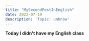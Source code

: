 ```yaml
---
title: "MySecondPostInEnglish"
date: 2022-07-19
description: 'Topic: unknow'
---
```


**Today I didn't have my English class**
